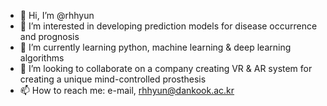 - 👋 Hi, I’m @rhhyun
- 👀 I’m interested in developing prediction models for disease occurrence and prognosis
- 🌱 I’m currently learning python, machine learning & deep learning algorithms
- 💞️ I’m looking to collaborate on a company creating VR & AR system for creating a unique mind-controlled prosthesis 
- 📫 How to reach me: e-mail, rhhyun@dankook.ac.kr

<!---
rhhyun/rhhyun is a ✨ special ✨ repository because its `README.md` (this file) appears on your GitHub profile.
You can click the Preview link to take a look at your changes.
--->
